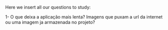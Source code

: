Here we insert all our questions to study:

1- O que deixa a aplicação mais lenta? Imagens que puxam a url da internet ou uma imagem ja armazenada no projeto?



